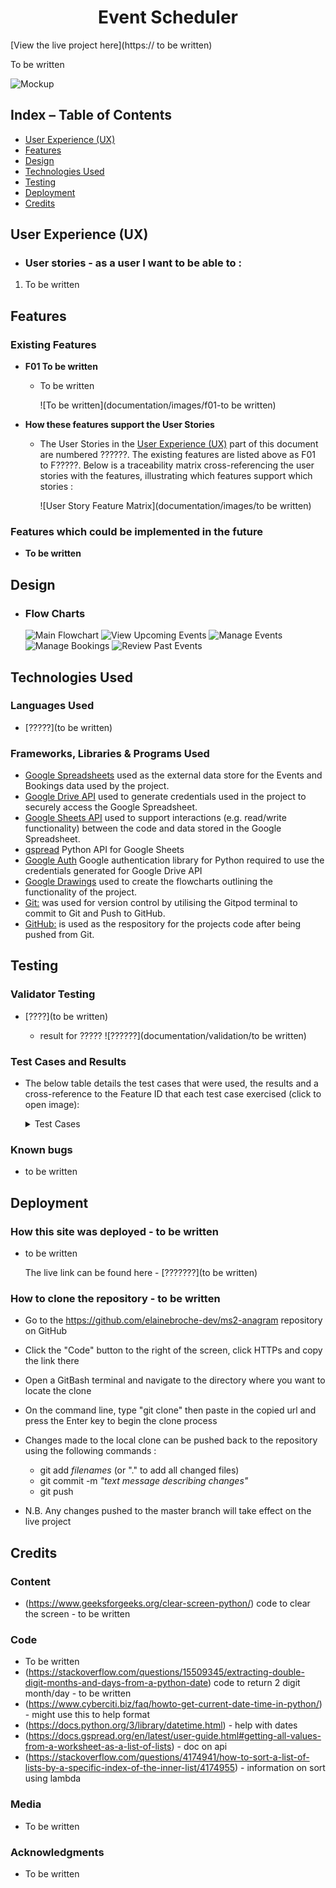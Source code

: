 <h1 align="center">Event Scheduler</h1>

[View the live project here](https:// to be written)

To be written

![Mockup](documentation/images/resp-mockup.png)

## Index – Table of Contents
* [User Experience (UX)](#user-experience-ux) 
* [Features](#features)
* [Design](#design)
* [Technologies Used](#technologies-used)
* [Testing](#testing)
* [Deployment](#deployment)
* [Credits](#credits)

## User Experience (UX)

-   ### User stories - as a user I want to be able to :

1. To be written

## Features

### Existing Features

-   __F01 To be written__
    - To be written

      ![To be written](documentation/images/f01-to be written)

- __How these features support the User Stories__

    - The User Stories in the [User Experience (UX)](#user-experience-ux) part of this document are numbered ??????.  The existing features are listed above as F01 to F?????.  Below is a traceability matrix cross-referencing the user stories with the features, illustrating which features support which stories :

        ![User Story Feature Matrix](documentation/images/to be written)

### Features which could be implemented in the future

- __To be written__


## Design

-   ### Flow Charts
     ![Main Flowchart](documentation/flowcharts/ms3-main-flowchart.png)
     ![View Upcoming Events](documentation/flowcharts/ms3-option-1-view-upcoming-events.png)
     ![Manage Events](documentation/flowcharts/ms3-option-2-manage-events.png)
     ![Manage Bookings](documentation/flowcharts/ms3-option-3-manage-bookings.png)
     ![Review Past Events](documentation/flowcharts/ms3-option-4-review-past-events.png)
    
## Technologies Used

### Languages Used

-   [?????](to be written)

### Frameworks, Libraries & Programs Used

-   [Google Spreadsheets](https://en.wikipedia.org/wiki/Google_Sheets) used as the external data store for the Events and Bookings data used by the project.
-   [Google Drive API](https://developers.google.com/drive/api/v3/about-sdk) used to generate credentials used in the project to securely access the Google Spreadsheet. 
-   [Google Sheets API](https://developers.google.com/sheets/api) used to support interactions (e.g. read/write functionality) between the code and data stored in the Google Spreadsheet.
-   [gspread](https://docs.gspread.org/en/latest/) Python API for Google Sheets
-   [Google Auth](https://google-auth.readthedocs.io/en/master/) Google authentication library for Python required to use the credentials generated for Google Drive API
-   [Google Drawings](https://en.wikipedia.org/wiki/Google_Drawings) used to create the flowcharts outlining the functionality of the project.
-   [Git:](https://git-scm.com/) was used for version control by utilising the Gitpod terminal to commit to Git and Push to GitHub.
-   [GitHub:](https://github.com/) is used as the respository for the projects code after being pushed from Git.

## Testing

### Validator Testing 

- [????](to be written)

    - result for ?????
      ![??????](documentation/validation/to be written)
    
### Test Cases and Results

- The below table details the test cases that were used, the results and a cross-reference to the Feature ID that each test case exercised (click to open image):

  <details>
    <summary>Test Cases</summary>

    ![Test Cases](documentation/images/to be written)
  </details>
  

### Known bugs

- to be written

## Deployment

### How this site was deployed - to be written

- to be written

  The live link can be found here - [???????](to be written) 

### How to clone the repository - to be written

- Go to the https://github.com/elainebroche-dev/ms2-anagram repository on GitHub 
- Click the "Code" button to the right of the screen, click HTTPs and copy the link there
- Open a GitBash terminal and navigate to the directory where you want to locate the clone
- On the command line, type "git clone" then paste in the copied url and press the Enter key to begin the clone process
- Changes made to the local clone can be pushed back to the repository using the following commands :

  - git add *filenames*  (or "." to add all changed files)
  - git commit -m *"text message describing changes"*
  - git push

- N.B. Any changes pushed to the master branch will take effect on the live project

## Credits 

### Content 
- (https://www.geeksforgeeks.org/clear-screen-python/) code to clear the screen - to be written

### Code 
- To be written
- (https://stackoverflow.com/questions/15509345/extracting-double-digit-months-and-days-from-a-python-date) code to return 2 digit month/day - to be written
- (https://www.cyberciti.biz/faq/howto-get-current-date-time-in-python/) - might use this to help format
- (https://docs.python.org/3/library/datetime.html) - help with dates
- (https://docs.gspread.org/en/latest/user-guide.html#getting-all-values-from-a-worksheet-as-a-list-of-lists) - doc on api
- (https://stackoverflow.com/questions/4174941/how-to-sort-a-list-of-lists-by-a-specific-index-of-the-inner-list/4174955) - information on sort using lambda

### Media 
- To be written

### Acknowledgments

- To be written
